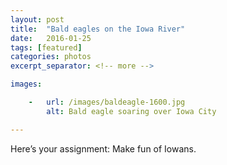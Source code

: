 ```yaml
---
layout: post
title:  "Bald eagles on the Iowa River"
date:   2016-01-25
tags: [featured]
categories: photos
excerpt_separator: <!-- more -->

images:

    -   url: /images/baldeagle-1600.jpg
        alt: Bald eagle soaring over Iowa City

---
```


Here’s your assignment: Make fun of Iowans.